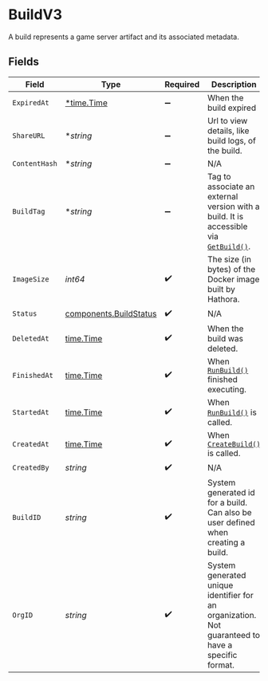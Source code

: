# BuildV3

A build represents a game server artifact and its associated metadata.


## Fields

| Field                                                                                                                                            | Type                                                                                                                                             | Required                                                                                                                                         | Description                                                                                                                                      | Example                                                                                                                                          |
| ------------------------------------------------------------------------------------------------------------------------------------------------ | ------------------------------------------------------------------------------------------------------------------------------------------------ | ------------------------------------------------------------------------------------------------------------------------------------------------ | ------------------------------------------------------------------------------------------------------------------------------------------------ | ------------------------------------------------------------------------------------------------------------------------------------------------ |
| `ExpiredAt`                                                                                                                                      | [*time.Time](https://pkg.go.dev/time#Time)                                                                                                       | :heavy_minus_sign:                                                                                                                               | When the build expired                                                                                                                           |                                                                                                                                                  |
| `ShareURL`                                                                                                                                       | **string*                                                                                                                                        | :heavy_minus_sign:                                                                                                                               | Url to view details, like build logs, of the build.                                                                                              |                                                                                                                                                  |
| `ContentHash`                                                                                                                                    | **string*                                                                                                                                        | :heavy_minus_sign:                                                                                                                               | N/A                                                                                                                                              |                                                                                                                                                  |
| `BuildTag`                                                                                                                                       | **string*                                                                                                                                        | :heavy_minus_sign:                                                                                                                               | Tag to associate an external version with a build. It is accessible via [`GetBuild()`](https://hathora.dev/api#tag/BuildsV3/operation/GetBuild). | 0.1.14-14c793                                                                                                                                    |
| `ImageSize`                                                                                                                                      | *int64*                                                                                                                                          | :heavy_check_mark:                                                                                                                               | The size (in bytes) of the Docker image built by Hathora.                                                                                        |                                                                                                                                                  |
| `Status`                                                                                                                                         | [components.BuildStatus](../../models/components/buildstatus.md)                                                                                 | :heavy_check_mark:                                                                                                                               | N/A                                                                                                                                              |                                                                                                                                                  |
| `DeletedAt`                                                                                                                                      | [time.Time](https://pkg.go.dev/time#Time)                                                                                                        | :heavy_check_mark:                                                                                                                               | When the build was deleted.                                                                                                                      |                                                                                                                                                  |
| `FinishedAt`                                                                                                                                     | [time.Time](https://pkg.go.dev/time#Time)                                                                                                        | :heavy_check_mark:                                                                                                                               | When [`RunBuild()`](https://hathora.dev/api#tag/BuildV2/operation/RunBuild) finished executing.                                                  |                                                                                                                                                  |
| `StartedAt`                                                                                                                                      | [time.Time](https://pkg.go.dev/time#Time)                                                                                                        | :heavy_check_mark:                                                                                                                               | When [`RunBuild()`](https://hathora.dev/api#tag/BuildV2/operation/RunBuild) is called.                                                           |                                                                                                                                                  |
| `CreatedAt`                                                                                                                                      | [time.Time](https://pkg.go.dev/time#Time)                                                                                                        | :heavy_check_mark:                                                                                                                               | When [`CreateBuild()`](https://hathora.dev/api#tag/BuildV2/operation/CreateBuild) is called.                                                     |                                                                                                                                                  |
| `CreatedBy`                                                                                                                                      | *string*                                                                                                                                         | :heavy_check_mark:                                                                                                                               | N/A                                                                                                                                              | noreply@hathora.dev                                                                                                                              |
| `BuildID`                                                                                                                                        | *string*                                                                                                                                         | :heavy_check_mark:                                                                                                                               | System generated id for a build. Can also be user defined when creating a build.                                                                 | bld-6d4c6a71-2d75-4b42-94e1-f312f57f33c5                                                                                                         |
| `OrgID`                                                                                                                                          | *string*                                                                                                                                         | :heavy_check_mark:                                                                                                                               | System generated unique identifier for an organization. Not guaranteed to have a specific format.                                                | org-6f706e83-0ec1-437a-9a46-7d4281eb2f39                                                                                                         |